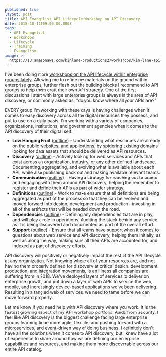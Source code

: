 ```yaml
---
published: true
layout: post
title: API Evangelist API Lifecycle Workshop on API Discovery
date: 2018-10-11T09:00:00.000Z
tags:
  - API Evangelist
  - Workshops
  - Lifecycle
  - Training
  - Evangelism
image: >-
  https://s3.amazonaws.com/kinlane-productions2/workshops/kin-lane-api-days-spain.jpg
---
```

<p><a href="http://locations.api.lifecycle.workshop.apievangelist.com/"></a></p>I've been doing more <a href="http://locations.api.lifecycle.workshop.apievangelist.com/">workshops on the API lifecycle within enterprise groups lately</a>. Allowing me to refine my materials on the ground within enterprise groups, further flesh out the building blocks I recommend to API groups to help them craft their own API strategy. One of the first discussions I start with large enterprise groups is always in the area of API discovery, or commonly asked as, "do you know where all your APIs are?"

EVERY group I'm working with these days is having challenges when it comes to easy discovery across all the digital resources they possess, and put to use on a daily basis. I'm working with a variety of companies, organizations, institutions, and government agencies when it comes to the API discovery of their digital self:

- **Low Hanging Fruit** ([outline](http://locations.api.lifecycle.workshop.apievangelist.com/outline-items/#Low%20Hanging%20Fruit)) - Understanding what resources are already on the public websites, and applications, by spidering existing domains looking for data assets that should be delivered as API resources.
- **Discovery** ([outline](http://locations.api.lifecycle.workshop.apievangelist.com/outline-items/#Discovery)) - Actively looking for web services and APIs that exist across an organization, industry, or any other defined landscape. Documenting, aggregating, and evolving what is available about each API, while also publishing back out and making available relevant teams.
- **Communication** ([outline](http://locations.api.lifecycle.workshop.apievangelist.com/outline-items/#Communication)) - Having a strategy for reaching out to teams and engaging with them around API discovery, helping the remember to register and define their APIs as part of wider strategy.
- **Definitions** ([outline](http://locations.api.lifecycle.workshop.apievangelist.com/outline-items/#Definition)) - Work to make ensure that all definitions are being aggregated as part of the process so that they can be evolved and moved forward into design, development and production--investing in all of the artifacts that will be needed down the road.
- **Dependencies** ([outline](http://locations.api.lifecycle.workshop.apievangelist.com/outline-items/#Dependencies)) - Defining any dependencies that are in play, and will play a role in operations. Auditing the stack behind any service as it is being discovered and documented as part of the overall effort.
- **Support** ([outline](http://locations.api.lifecycle.workshop.apievangelist.com/outline-items/#Support)) - Ensure that all teams have support when it comes to questions about web service and API discovery, helping them initially, as well as along the way, making sure all their APIs are accounted for, and indexed as part of discovery efforts.

API discovery will positively or negatively impact the rest of the API lifecycle at any organization. Not knowing where all of your resources are, and not having them properly defined for discovery at critical design, development, production, and integration movements, is an illness all companies are suffering from in 2018. We've deployed layers of services to deliver on enterprise growth, and put down a layer of web APIs to service the web, mobile, and increasingly device-based applications we've been delivering. Resulting in a tangled web of services, we need to tame before we can move forward properly.

Let me know if you need help with API discovery where you work. It is the fastest growing aspect of my API workshop portfolio. Aside from security, I feel like API discovery is the biggest challenge facing large enterprise groups learning to be more agile, flexible, and pushing forward with a microservices, and event-driven way of doing business. I definitely don't have all the solutions when it comes to API discovery, but I knew have a lot of experience to share around how we are defining our enterprise capabilities and resources, and making them more discoverable across our entire API catalog.
